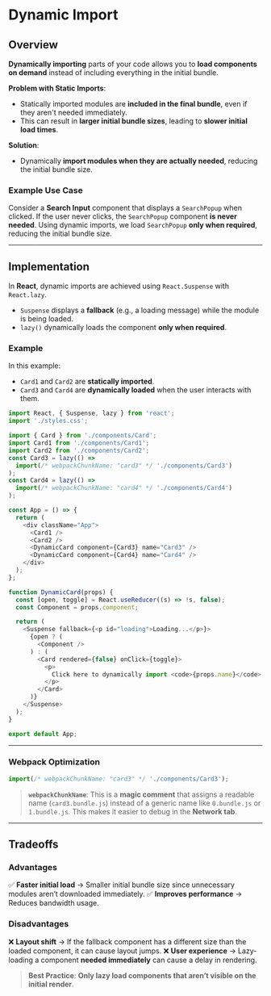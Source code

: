 # Dynamic Import

## Overview
**Dynamically importing** parts of your code allows you to **load components on demand** instead of including everything in the initial bundle.

**Problem with Static Imports**:
- Statically imported modules are **included in the final bundle**, even if they aren't needed immediately.
- This can result in **larger initial bundle sizes**, leading to **slower initial load times**.

**Solution**:
- Dynamically **import modules when they are actually needed**, reducing the initial bundle size.

### **Example Use Case**
Consider a **Search Input** component that displays a `SearchPopup` when clicked. If the user never clicks, the `SearchPopup` component **is never needed**. Using dynamic imports, we load `SearchPopup` **only when required**, reducing the initial bundle size.

---

## Implementation
In **React**, dynamic imports are achieved using `React.Suspense` with `React.lazy`.

- `Suspense` displays a **fallback** (e.g., a loading message) while the module is being loaded.
- `lazy()` dynamically loads the component **only when required**.

### **Example**

In this example:
- `Card1` and `Card2` are **statically imported**.
- `Card3` and `Card4` are **dynamically loaded** when the user interacts with them.

```javascript
import React, { Suspense, lazy } from 'react';
import './styles.css';

import { Card } from './components/Card';
import Card1 from './components/Card1';
import Card2 from './components/Card2';
const Card3 = lazy(() =>
  import(/* webpackChunkName: "card3" */ './components/Card3')
);
const Card4 = lazy(() =>
  import(/* webpackChunkName: "card4" */ './components/Card4')
);

const App = () => {
  return (
    <div className="App">
      <Card1 />
      <Card2 />
      <DynamicCard component={Card3} name="Card3" />
      <DynamicCard component={Card4} name="Card4" />
    </div>
  );
};

function DynamicCard(props) {
  const [open, toggle] = React.useReducer((s) => !s, false);
  const Component = props.component;

  return (
    <Suspense fallback={<p id="loading">Loading...</p>}>
      {open ? (
        <Component />
      ) : (
        <Card rendered={false} onClick={toggle}>
          <p>
            Click here to dynamically import <code>{props.name}</code> component
          </p>
        </Card>
      )}
    </Suspense>
  );
}

export default App;
```

---

### **Webpack Optimization**

```javascript
import(/* webpackChunkName: "card3" */ './components/Card3');
```

> **`webpackChunkName`**: This is a **magic comment** that assigns a readable name (`card3.bundle.js`) instead of a generic name like `0.bundle.js` or `1.bundle.js`. This makes it easier to debug in the **Network tab**.

---

## Tradeoffs

### **Advantages**
✅ **Faster initial load** → Smaller initial bundle size since unnecessary modules aren’t downloaded immediately.
✅ **Improves performance** → Reduces bandwidth usage.

### **Disadvantages**
❌ **Layout shift** → If the fallback component has a different size than the loaded component, it can cause layout jumps.
❌ **User experience** → Lazy-loading a component **needed immediately** can cause a delay in rendering.

> **Best Practice**: **Only lazy load components that aren’t visible on the initial render**.

